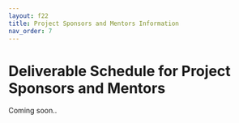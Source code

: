 ```yaml
---
layout: f22
title: Project Sponsors and Mentors Information
nav_order: 7
---
```


# Deliverable Schedule for Project Sponsors and Mentors

Coming soon..